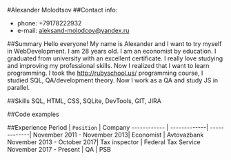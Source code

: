 #Alexander Molodtsov
##Contact info:
* phone: +79178222932
* e-mail: aleksand-molodcov@yandex.ru

##Summary
Hello everyone! My name is Alexander and I want to try myself in WebDevelopment. I am 28 years old. I am an economist by education. 
 I graduated from university with an excellent certificate.  I really love studying and improving my professional skills. Now I realized that I want to learn programming. I took the http://rubyschool.us/ programming course, I studied SQL, QA/development theory. Now I work as a QA and study JS in parallel. 
 
##Skills
 SQL, HTML, CSS, SQLite, DevTools, GIT, JIRA
                                                                                                       
##Code examples

##Experience
Period | `Position` | Company
------------ | -------------| -------------|
November 2011 - November 2013| Economist | Avtovazbank
November 2013 - October 2017| Tax inspector | Federal Tax Service
November 2017 - Present | QA | PSB   

